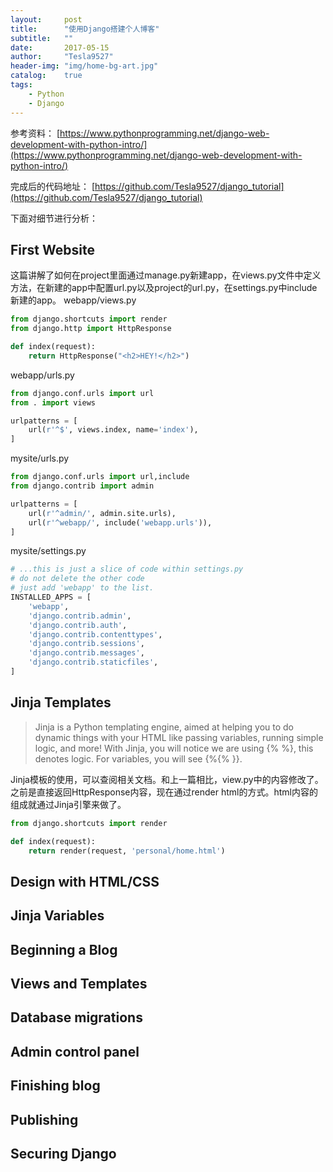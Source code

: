 ```yaml
---
layout:     post
title:      "使用Django搭建个人博客"
subtitle:   ""
date:       2017-05-15
author:     "Tesla9527"
header-img: "img/home-bg-art.jpg"
catalog:    true
tags:
    - Python
    - Django
---
```

参考资料：
[https://www.pythonprogramming.net/django-web-development-with-python-intro/](https://www.pythonprogramming.net/django-web-development-with-python-intro/)

完成后的代码地址：
[https://github.com/Tesla9527/django_tutorial](https://github.com/Tesla9527/django_tutorial)

下面对细节进行分析：

## First Website
这篇讲解了如何在project里面通过manage.py新建app，在views.py文件中定义方法，在新建的app中配置url.py以及project的url.py，在settings.py中include新建的app。
webapp/views.py
```python
from django.shortcuts import render
from django.http import HttpResponse

def index(request):
    return HttpResponse("<h2>HEY!</h2>")
```

webapp/urls.py
```python
from django.conf.urls import url
from . import views

urlpatterns = [
    url(r'^$', views.index, name='index'),
]
```

mysite/urls.py
```python
from django.conf.urls import url,include
from django.contrib import admin

urlpatterns = [
    url(r'^admin/', admin.site.urls),
    url(r'^webapp/', include('webapp.urls')),
]
```

mysite/settings.py
```python
# ...this is just a slice of code within settings.py 
# do not delete the other code
# just add 'webapp' to the list.
INSTALLED_APPS = [
    'webapp',
    'django.contrib.admin',
    'django.contrib.auth',
    'django.contrib.contenttypes',
    'django.contrib.sessions',
    'django.contrib.messages',
    'django.contrib.staticfiles',
]
```

## Jinja Templates

>Jinja is a Python templating engine, aimed at helping you to do dynamic things with your HTML like passing variables, running simple logic, and more! With Jinja, you will notice we are using {% %}, this denotes logic. For variables, you will see {%{% }}.

Jinja模板的使用，可以查阅相关文档。和上一篇相比，view.py中的内容修改了。之前是直接返回HttpResponse内容，现在通过render html的方式。html内容的组成就通过Jinja引擎来做了。
```python
from django.shortcuts import render

def index(request):
    return render(request, 'personal/home.html')
```

## Design with HTML/CSS

## Jinja Variables

## Beginning a Blog

## Views and Templates

## Database migrations

## Admin control panel

## Finishing blog

## Publishing

## Securing Django